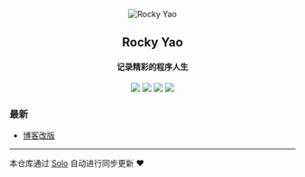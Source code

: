 <p align="center"><img alt="Rocky Yao" src="https://static.b3log.org/images/brand/solo-32.png"></p><h2 align="center">
Rocky Yao
</h2>

<h4 align="center">记录精彩的程序人生</h4>
<p align="center"><a title="Rocky Yao" target="_blank" href="https://github.com/RockyYao/solo-blog"><img src="https://img.shields.io/github/last-commit/RockyYao/solo-blog.svg?style=flat-square&color=FF9900"></a>
<a title="GitHub repo size in bytes" target="_blank" href="https://github.com/RockyYao/solo-blog"><img src="https://img.shields.io/github/repo-size/RockyYao/solo-blog.svg?style=flat-square"></a>
<a title="Solo Version" target="_blank" href="https://github.com/b3log/solo/releases"><img src="https://img.shields.io/badge/solo-3.6.4-f1e05a.svg?style=flat-square&color=blueviolet"></a>
<a title="Hits" target="_blank" href="https://github.com/b3log/hits"><img src="https://hits.b3log.org/RockyYao/solo-blog.svg"></a></p>

### 最新

* [博客改版](http://rocky.bluecat.fun/articles/2019/08/28/1566967457788.html)



---

本仓库通过 [Solo](https://github.com/b3log/solo) 自动进行同步更新 ❤️ 